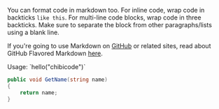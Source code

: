 You can format code in markdown too. For inline code, wrap code in backticks `like this`. For multi-line code blocks, wrap code in three backticks. Make sure to separate the block from other paragraphs/lists using a blank line.

If you're going to use Markdown on [GitHub](http://github.com) or related sites, read about GitHub Flavored Markdown [here](https://guides.github.com/features/mastering-markdown/#GitHub-flavored-markdown).
<!--break-->Usage: `hello("chibicode")`

```csharp
public void GetName(string name)
{
    return name;    
}
```
